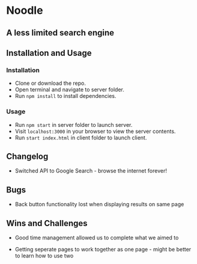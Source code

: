 # Noodle
## A less limited search engine


## Installation and Usage

### Installation

* Clone or download the repo.
* Open terminal and navigate to server folder.
* Run `npm install` to install dependencies.

### Usage

* Run `npm start` in server folder to launch server.
* Visit `localhost:3000` in your browser to view the server contents.
* Run `start index.html` in client folder to launch client.


## Changelog

* Switched API to Google Search - browse the internet forever!

## Bugs
* Back button functionality lost when displaying results on same page


## Wins and Challenges

* Good time management allowed us to complete what we aimed to

* Getting seperate pages to work together as one page - might be better to learn how to use two
